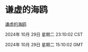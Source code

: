 # 谦虚的海鸥
[谦虚的海鸥](http://219.139.197.74:56308/qxdho/course/base/hotlink/index.php)

2024年 10月 29日 星期二 23:10:02 CST

2024年 10月 29日 星期二 15:10:02 GMT
